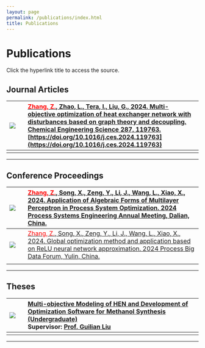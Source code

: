 ```yaml
---
layout: page
permalink: /publications/index.html
title: Publications
---
```


# Publications
Click the hyperlink title to access the source.

## Journal Articles

|<img src="https://zixuanchang.github.io/article/graphical_abstruct.jpg">| |[<font color="red">Zhang, Z.</font>, Zhao, L., Tera, I., Liu, G., 2024. Multi-objective optimization of heat exchanger network with disturbances based on graph theory and decoupling. Chemical Engineering Science 287, 119763. ](https://zixuanchang.github.io/article/1-s2.0-S0009250924000630-main.pdf)<br>[https://doi.org/10.1016/j.ces.2024.119763](https://doi.org/10.1016/j.ces.2024.119763)|
|:- |-|:------|
| || | 

---
## Conference Proceedings

|<img src="https://zixuanchang.github.io/article/ZJU_BeamerTemplate_page-0003.jpg">| |[<font color="red">Zhang, Z.</font>, Song, X., Zeng, Y., Li, J., Wang, L., Xiao, X., 2024. Application of Algebraic Forms of Multilayer Perceptron in Process System Optimization. 2024 Process Systems Engineering Annual Meeting, Dalian, China. ](https://zixuanchang.github.io/article/240712-张子轩-pse2024-多层感知机-clean.pdf)|
|:- |-|:------|
|<img src="https://zixuanchang.github.io/article/240725-ReLU-墙报.svg">| |[<font color="red">Zhang, Z.</font>, Song, X., Zeng, Y., Li, J., Wang, L., Xiao, X., 2024. Global optimization method and application based on ReLU neural network approximation. 2024 Process Big Data Forum, Yulin, China. ](https://zixuanchang.github.io/article/240724-ReLU-墙报.pdf)|
| || | 


---
## Theses

|<img src="https://zixuanchang.github.io/project/HEN/post.PNG">| |[Multi-objective Modeling of HEN and Development of Optimization Software for Methanol Synthesis (Undergraduate)](https://https://zixuanchang.github.io/project/HEN/zzx-s_project.zip)<br>**Supervisor:** [Prof. Guilian Liu](https://gr.xjtu.edu.cn/en/web/guilianliui/home)|
|:- |-|:------|
| || | 
---



